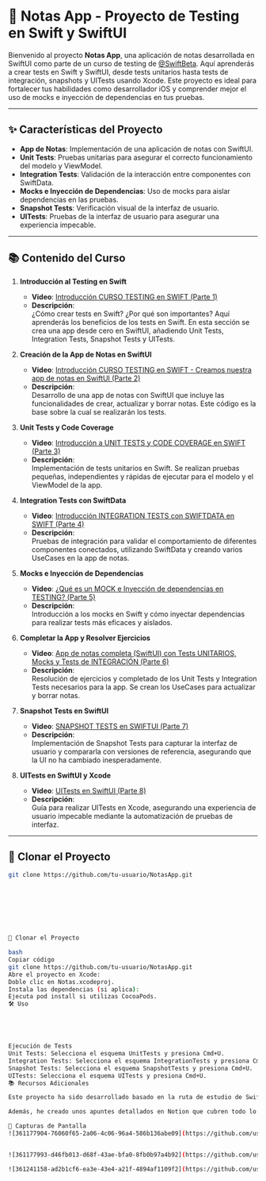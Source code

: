 # 📝 Notas App - Proyecto de Testing en Swift y SwiftUI

Bienvenido al proyecto **Notas App**, una aplicación de notas desarrollada en SwiftUI como parte de un curso de testing de [@SwiftBeta](https://swiftbeta.com). Aquí aprenderás a crear tests en Swift y SwiftUI, desde tests unitarios hasta tests de integración, snapshots y UITests usando Xcode. Este proyecto es ideal para fortalecer tus habilidades como desarrollador iOS y comprender mejor el uso de mocks e inyección de dependencias en tus pruebas.

---

## ✨ Características del Proyecto

- **App de Notas**: Implementación de una aplicación de notas con SwiftUI.
- **Unit Tests**: Pruebas unitarias para asegurar el correcto funcionamiento del modelo y ViewModel.
- **Integration Tests**: Validación de la interacción entre componentes con SwiftData.
- **Mocks e Inyección de Dependencias**: Uso de mocks para aislar dependencias en las pruebas.
- **Snapshot Tests**: Verificación visual de la interfaz de usuario.
- **UITests**: Pruebas de la interfaz de usuario para asegurar una experiencia impecable.

---

## 📚 Contenido del Curso

1. **Introducción al Testing en Swift**  
   - **Video**: [Introducción CURSO TESTING en SWIFT (Parte 1)](https://swiftbeta.com/testing-parte-1)  
   - **Descripción**:  
     ¿Cómo crear tests en Swift? ¿Por qué son importantes? Aquí aprenderás los beneficios de los tests en Swift. En esta sección se crea una app desde cero en SwiftUI, añadiendo Unit Tests, Integration Tests, Snapshot Tests y UITests.

2. **Creación de la App de Notas en SwiftUI**  
   - **Video**: [Introducción CURSO TESTING en SWIFT - Creamos nuestra app de notas en SwiftUI (Parte 2)](https://swiftbeta.com/testing-parte-2)  
   - **Descripción**:  
     Desarrollo de una app de notas con SwiftUI que incluye las funcionalidades de crear, actualizar y borrar notas. Este código es la base sobre la cual se realizarán los tests.

3. **Unit Tests y Code Coverage**  
   - **Video**: [Introducción a UNIT TESTS y CODE COVERAGE en SWIFT (Parte 3)](https://swiftbeta.com/testing-parte-3)  
   - **Descripción**:  
     Implementación de tests unitarios en Swift. Se realizan pruebas pequeñas, independientes y rápidas de ejecutar para el modelo y el ViewModel de la app.

4. **Integration Tests con SwiftData**  
   - **Video**: [Introducción INTEGRATION TESTS con SWIFTDATA en SWIFT (Parte 4)](https://swiftbeta.com/testing-parte-4)  
   - **Descripción**:  
     Pruebas de integración para validar el comportamiento de diferentes componentes conectados, utilizando SwiftData y creando varios UseCases en la app de notas.

5. **Mocks e Inyección de Dependencias**  
   - **Video**: [¿Qué es un MOCK e Inyección de dependencias en TESTING? (Parte 5)](https://swiftbeta.com/testing-parte-5)  
   - **Descripción**:  
     Introducción a los mocks en Swift y cómo inyectar dependencias para realizar tests más eficaces y aislados.

6. **Completar la App y Resolver Ejercicios**  
   - **Video**: [App de notas completa (SwiftUI) con Tests UNITARIOS, Mocks y Tests de INTEGRACIÓN (Parte 6)](https://swiftbeta.com/testing-parte-6)  
   - **Descripción**:  
     Resolución de ejercicios y completado de los Unit Tests y Integration Tests necesarios para la app. Se crean los UseCases para actualizar y borrar notas.

7. **Snapshot Tests en SwiftUI**  
   - **Video**: [SNAPSHOT TESTS en SWIFTUI (Parte 7)](https://swiftbeta.com/testing-parte-7)  
   - **Descripción**:  
     Implementación de Snapshot Tests para capturar la interfaz de usuario y compararla con versiones de referencia, asegurando que la UI no ha cambiado inesperadamente.

8. **UITests en SwiftUI y Xcode**  
   - **Video**: [UITests en SwiftUI (Parte 8)](https://swiftbeta.com/testing-parte-8)  
   - **Descripción**:  
     Guía para realizar UITests en Xcode, asegurando una experiencia de usuario impecable mediante la automatización de pruebas de interfaz.

---

## 🚀 Clonar el Proyecto

```bash
git clone https://github.com/tu-usuario/NotasApp.git








🚀 Clonar el Proyecto

bash
Copiar código
git clone https://github.com/tu-usuario/NotasApp.git
Abre el proyecto en Xcode:
Doble clic en Notas.xcodeproj.
Instala las dependencias (si aplica):
Ejecuta pod install si utilizas CocoaPods.
🛠️ Uso





Ejecución de Tests
Unit Tests: Selecciona el esquema UnitTests y presiona Cmd+U.
Integration Tests: Selecciona el esquema IntegrationTests y presiona Cmd+U.
Snapshot Tests: Selecciona el esquema SnapshotTests y presiona Cmd+U.
UITests: Selecciona el esquema UITests y presiona Cmd+U.
📚 Recursos Adicionales

Este proyecto ha sido desarrollado basado en la ruta de estudio de SwiftBeta sobre pruebas en Swift y SwiftUI. Puedes seguir su contenido para obtener un entendimiento más profundo sobre testing en iOS.

Además, he creado unos apuntes detallados en Notion que cubren todo lo visto en este proyecto. Puedes acceder a ellos aquí: Apuntes en Notion sobre Testing en Swift y SwiftUI.

📸 Capturas de Pantalla
![361177904-76060f65-2a06-4c06-96a4-586b136abe09](https://github.com/user-attachments/assets/eb4b4183-e88b-40db-8b36-e45b69835234)


![361177993-d46fb013-d68f-43ae-bfa0-8fb0b97a4b92](https://github.com/user-attachments/assets/d61b7c71-07ad-41db-a2e8-3456d17f53c0)

![361241158-ad2b1cf6-ea3e-43e4-a21f-4894af1109f2](https://github.com/user-attachments/assets/3a095cb1-5813-4e80-a540-527e540ed046)







